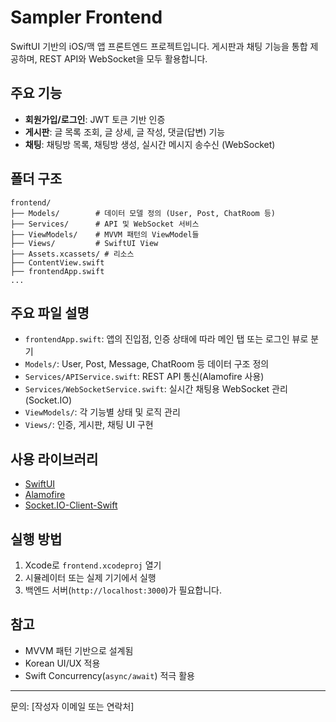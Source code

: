 # Sampler Frontend

SwiftUI 기반의 iOS/맥 앱 프론트엔드 프로젝트입니다. 게시판과 채팅 기능을 통합 제공하며, REST API와 WebSocket을 모두 활용합니다.

## 주요 기능
- **회원가입/로그인**: JWT 토큰 기반 인증
- **게시판**: 글 목록 조회, 글 상세, 글 작성, 댓글(답변) 기능
- **채팅**: 채팅방 목록, 채팅방 생성, 실시간 메시지 송수신 (WebSocket)

## 폴더 구조
```
frontend/
├── Models/        # 데이터 모델 정의 (User, Post, ChatRoom 등)
├── Services/      # API 및 WebSocket 서비스
├── ViewModels/    # MVVM 패턴의 ViewModel들
├── Views/         # SwiftUI View
├── Assets.xcassets/ # 리소스
├── ContentView.swift
├── frontendApp.swift
...
```

## 주요 파일 설명
- `frontendApp.swift`: 앱의 진입점, 인증 상태에 따라 메인 탭 또는 로그인 뷰로 분기
- `Models/`: User, Post, Message, ChatRoom 등 데이터 구조 정의
- `Services/APIService.swift`: REST API 통신(Alamofire 사용)
- `Services/WebSocketService.swift`: 실시간 채팅용 WebSocket 관리(Socket.IO)
- `ViewModels/`: 각 기능별 상태 및 로직 관리
- `Views/`: 인증, 게시판, 채팅 UI 구현

## 사용 라이브러리
- [SwiftUI](https://developer.apple.com/xcode/swiftui/)
- [Alamofire](https://github.com/Alamofire/Alamofire)
- [Socket.IO-Client-Swift](https://github.com/socketio/socket.io-client-swift)

## 실행 방법
1. Xcode로 `frontend.xcodeproj` 열기
2. 시뮬레이터 또는 실제 기기에서 실행
3. 백엔드 서버(`http://localhost:3000`)가 필요합니다.

## 참고
- MVVM 패턴 기반으로 설계됨
- Korean UI/UX 적용
- Swift Concurrency(`async/await`) 적극 활용

---
문의: [작성자 이메일 또는 연락처]

